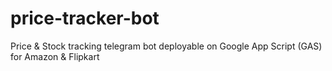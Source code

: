 # price-tracker-bot
Price &amp; Stock tracking telegram bot deployable on Google App Script (GAS) for Amazon &amp; Flipkart
